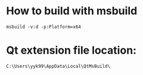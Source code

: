 # How to build with msbuild

	msbuild -v:d -p:Platform=x64	

# Qt extension file location:

	C:\Users\yyk99\AppData\Local\QtMsBuild\